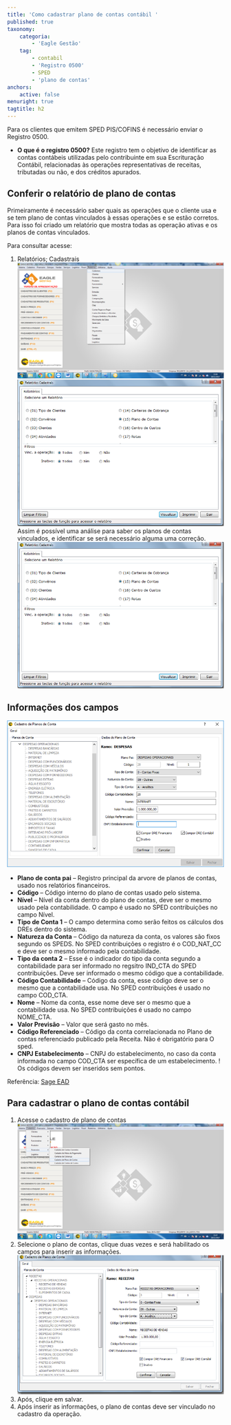 ```yaml
---
title: 'Como cadastrar plano de contas contábil '
published: true
taxonomy:
    categoria:
        - 'Eagle Gestão'
    tag:
        - contabil
        - 'Registro 0500'
        - SPED
        - 'plano de contas'
anchors:
    active: false
menuright: true
tagtitle: h2
---
```


Para os clientes que emitem SPED PIS/COFINS é necessário enviar o Registro 0500.
* **O que é o registro 0500?**
Este registro tem o objetivo de identificar as contas contábeis utilizadas pelo contribuinte em sua Escrituração Contábil, relacionadas às operações representativas de receitas, tributadas ou não, e dos créditos apurados.

## Conferir o relatório de plano de contas
Primeiramente é necessário saber quais as operações que o cliente usa e se tem plano de contas vinculados à essas operações e se estão corretos. Para isso foi criado um relatório que mostra todas as operação ativas e os planos de contas vinculados.

Para consultar acesse:
1. Relatórios; Cadastrais
![](3.png)
![](4.png)
Assim é possível uma análise para saber os planos de contas vinculados, e identificar se será necessário alguma uma correção.
![](4.png)

## Informações dos campos
![](6.png)
* **Plano de conta pai** –  Registro principal da arvore de planos de contas, usado nos relatórios financeiros.
* **Código** –  Código interno do plano de contas usado pelo sistema.
* **Nível** – Nível da conta dentro do plano de contas, deve ser o mesmo usado pela contabilidade. O campo é usado no SPED contribuições no campo Nível.
* **Tipo de Conta 1** – O campo determina como serão feitos os cálculos dos DREs dentro do sistema.
* **Natureza da Conta** –  Código da natureza da conta, os valores são fixos segundo os SPEDS. No SPED contribuições o registro é o COD_NAT_CC e deve ser o mesmo informado pela contabilidade.
* **Tipo da conta 2** –  Esse é o indicador do tipo da conta segundo a contabilidade para ser informado no regsitro IND_CTA do SPED contribuições. Deve ser informado o mesmo código que a contabilidade. 
* **Código Contabilidade** – Código da conta, esse código deve ser o mesmo que a contabilidade usa. No SPED contribuições é usado no campo COD_CTA.
* **Nome** – Nome da conta, esse nome deve ser o mesmo que a contabilidade usa. No SPED contribuições é usado no campo NOME_CTA.
* **Valor Previsão** – Valor que será gasto no mês.
* **Código Referenciado** – Código da conta correlacionada no Plano de contas referenciado publicado pela Receita. Não é obrigatório para O sped.
* **CNPJ Estabelecimento** –  CNPJ do estabelecimento, no caso da conta informada no campo COD_CTA ser específica de um estabelecimento.
! Os códigos devem ser inseridos sem pontos.

Referência: [Sage EAD](http://sageead.com.br/ajudaonline/artigo.aspx?artigo=6066)

## Para cadastrar o plano de contas contábil
1. Acesse o cadastro de plano de contas
![](1.png)
2. Selecione o plano de contas, clique duas vezes e será habilitado os campos para inserir as informações.
![](2.png)
3. Após, clique em salvar.
4. Após inserir as informações, o plano de contas deve ser vinculado no cadastro da operação.